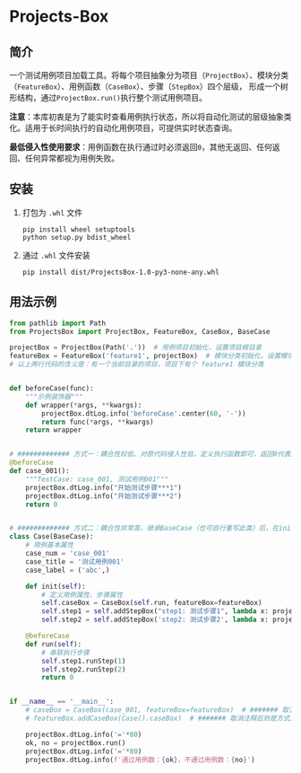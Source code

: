 # Projects-Box

## 简介
一个测试用例项目加载工具。将每个项目抽象分为项目（`ProjectBox`）、模块分类（`FeatureBox`）、用例函数（`CaseBox`）、步骤（`StepBox`）四个层级，
形成一个树形结构，通过`ProjectBox.run()`执行整个测试用例项目。

**注意**：本库初衷是为了能实时查看用例执行状态，所以将自动化测试的层级抽象类化。适用于长时间执行的自动化用例项目，可提供实时状态查询。

**最低侵入性使用要求**：用例函数在执行通过时必须返回`0`，其他无返回、任何返回、任何异常都视为用例失败。


## 安装

1. 打包为 `.whl` 文件
    ```
    pip install wheel setuptools
    python setup.py bdist_wheel
    ```

2. 通过 `.whl` 文件安装
    ```
    pip install dist/ProjectsBox-1.0-py3-none-any.whl
    ```


## 用法示例

```python
from pathlib import Path
from ProjectsBox import ProjectBox, FeatureBox, CaseBox, BaseCase

projectBox = ProjectBox(Path('.'))  # 用例项目初始化，设置项目根目录
featureBox = FeatureBox('feature1', projectBox)  # 模块分类初始化，设置模块分类名称、所属项目。这个名称可以是子目录名
# 以上两行代码的含义是：有一个当前目录的项目，项目下有个 feature1 模块分类


def beforeCase(func):
    """示例装饰器"""
    def wrapper(*args, **kwargs):
        projectBox.dtLog.info('beforeCase'.center(60, '-'))
        return func(*args, **kwargs)
    return wrapper


# ############# 方式一：耦合性较低、对原代码侵入性低，定义执行函数即可，返回0代表成功 ###########
@beforeCase
def case_001():
    """TestCase: case_001, 测试用例001"""
    projectBox.dtLog.info("开始测试步骤***1")
    projectBox.dtLog.info("开始测试步骤***2")
    return 0


# ############# 方式二：耦合性非常高，继承BaseCase（也可自行重写此类）后，在init中定义用例属性和步骤属性，在run方法中串联步骤逻辑 ###########
class Case(BaseCase):
    # 用例基本属性
    case_num = 'case_001'
    case_title = '测试用例001'
    case_label = ('abc',)

    def init(self):
        # 定义用例属性、步骤属性
        self.caseBox = CaseBox(self.run, featureBox=featureBox)
        self.step1 = self.addStepBox("step1: 测试步骤1", lambda x: projectBox.dtLog.info(f'开始测试步骤***{x}'))
        self.step2 = self.addStepBox('step2: 测试步骤2', lambda x: projectBox.dtLog.info(f'开始测试步骤***{x}'))

    @beforeCase
    def run(self):
        # 串联执行步骤
        self.step1.runStep(1)
        self.step2.runStep(2)
        return 0


if __name__ == '__main__':
    # caseBox = CaseBox(case_001, featureBox=featureBox)  # ####### 取消注释后则是方式一
    # featureBox.addCaseBox(Case().caseBox)  # ####### 取消注释后则是方式二

    projectBox.dtLog.info('='*80)
    ok, no = projectBox.run()
    projectBox.dtLog.info('='*80)
    projectBox.dtLog.info(f'通过用例数：{ok}，不通过用例数：{no}')
```

